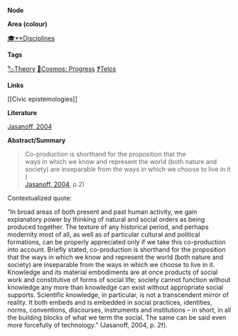 **Node**

**Area (colour)**

[🎓**Disciplines](https://lean-sphynx-49b.notion.site/Disciplines-72ba770b397c4f34aed13a10d8d0cc3e?pvs=21)

**Tags**

[🏷️Theory](https://lean-sphynx-49b.notion.site/Theory-8b50544e2f09474c93709d9f853e692f?pvs=21) [🌌Cosmos: Progress](https://lean-sphynx-49b.notion.site/Cosmos-Progress-9b264eb6e46c4d039df020e1d9342b9c?pvs=21) [❓Telos](https://lean-sphynx-49b.notion.site/Telos-11587210186680608bc3ecc5d1ba5772?pvs=21)

**Links**

[[Civic epistemologies]]

**Literature**

[Jasanoff, 2004](https://lean-sphynx-49b.notion.site/Jasanoff-2004-6df3b366a96049888a1c17ac6ca0990f?pvs=21)

**Abstract/Summary**

> Co-production is shorthand for the proposition that the  
> ways in which we know and represent the world (both nature and society) are inseparable from the ways in which we choose to live in it (  
> [Jasanoff, 2004](https://lean-sphynx-49b.notion.site/Jasanoff-2004-6df3b366a96049888a1c17ac6ca0990f?pvs=21), p.2)

  

Contextualized quote:

“In broad areas of both present and past human activity, we gain explanatory power by thinking of natural and social orders as being produced together. The texture of any historical period, and perhaps modernity most of all, as well as of particular cultural and political formations, can be properly appreciated only if we take this co-production into account. Briefly stated, co-production is shorthand for the proposition that the ways in which we know and represent the world (both nature and society) are inseparable from the ways in which we choose to live in it. Knowledge and its material embodiments are at once products of social work and constitutive of forms of social life; society cannot function without knowledge any more than knowledge can exist without appropriate social supports. Scientific knowledge, in particular, is not a transcendent mirror of reality. It both embeds and is embedded in social practices, identities, norms, conventions, discourses, instruments and institutions – in short, in all the building blocks of what we term the social. The same can be said even more forcefully of technology.” (Jasanoff, 2004, p. 2f).
